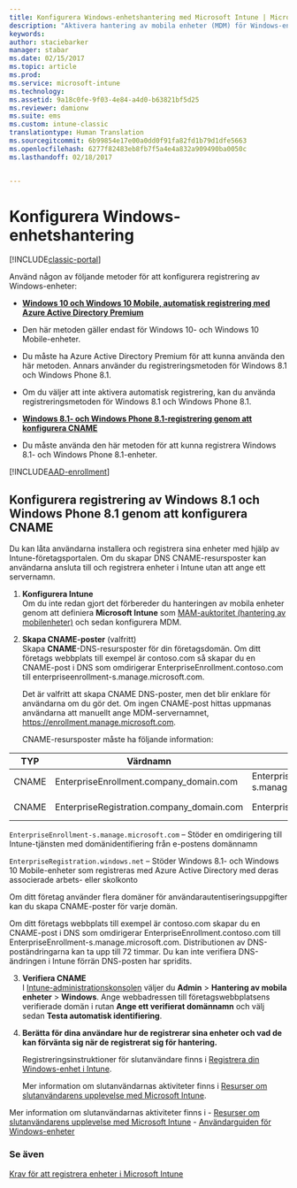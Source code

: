 ```yaml
---
title: Konfigurera Windows-enhetshantering med Microsoft Intune | Microsoft Docs
description: "Aktivera hantering av mobila enheter (MDM) för Windows-enheter med Microsoft Intune."
keywords: 
author: staciebarker
manager: stabar
ms.date: 02/15/2017
ms.topic: article
ms.prod: 
ms.service: microsoft-intune
ms.technology: 
ms.assetid: 9a18c0fe-9f03-4e84-a4d0-b63821bf5d25
ms.reviewer: damionw
ms.suite: ems
ms.custom: intune-classic
translationtype: Human Translation
ms.sourcegitcommit: 6b99854e17e00a0dd0f91fa82fd1b79d1dfe5663
ms.openlocfilehash: 6277f82483eb8fb7f5a4e4a832a909490ba0050c
ms.lasthandoff: 02/18/2017


---
```


# <a name="set-up-windows-device-management"></a>Konfigurera Windows-enhetshantering

[!INCLUDE[classic-portal](../includes/classic-portal.md)]

Använd någon av följande metoder för att konfigurera registrering av Windows-enheter:

- [**Windows 10 och Windows 10 Mobile, automatisk registrering med Azure Active Directory Premium**](#set-up-windows-10-and-windows-10-mobile-automatic-enrollment-with-azure-active-directory-premium) 
 -  Den här metoden gäller endast för Windows 10- och Windows 10 Mobile-enheter.
 -  Du måste ha Azure Active Directory Premium för att kunna använda den här metoden. Annars använder du registreringsmetoden för Windows 8.1 och Windows Phone 8.1.
 -  Om du väljer att inte aktivera automatisk registrering, kan du använda registreringsmetoden för Windows 8.1 och Windows Phone 8.1.


- [**Windows 8.1- och Windows Phone 8.1-registrering genom att konfigurera CNAME**](#set-up-windows-81-and-windows-phone-81-enrollment-by-configuring-cname) 
 - Du måste använda den här metoden för att kunna registrera Windows 8.1- och Windows Phone 8.1-enheter.

[!INCLUDE[AAD-enrollment](../includes/win10-automatic-enrollment-aad.md)]

## <a name="set-up-windows-81-and-windows-phone-81-enrollment-by-configuring-cname"></a>Konfigurera registrering av Windows 8.1 och Windows Phone 8.1 genom att konfigurera CNAME
Du kan låta användarna installera och registrera sina enheter med hjälp av Intune-företagsportalen. Om du skapar DNS CNAME-resursposter kan användarna ansluta till och registrera enheter i Intune utan att ange ett servernamn.

1. **Konfigurera Intune**<br>
Om du inte redan gjort det förbereder du hanteringen av mobila enheter genom att definiera **Microsoft Intune** som [MAM-auktoritet (hantering av mobilenheter)](prerequisites-for-enrollment.md#step-2-set-mdm-authority) och sedan konfigurera MDM.

2. **Skapa CNAME-poster** (valfritt)<br>
Skapa **CNAME**-DNS-resursposter för din företagsdomän. Om ditt företags webbplats till exempel är contoso.com så skapar du en CNAME-post i DNS som omdirigerar EnterpriseEnrollment.contoso.com till enterpriseenrollment-s.manage.microsoft.com.


    Det är valfritt att skapa CNAME DNS-poster, men det blir enklare för användarna om du gör det. Om ingen CNAME-post hittas uppmanas användarna att manuellt ange MDM-servernamnet, https://enrollment.manage.microsoft.com.


    CNAME-resursposter måste ha följande information:

  |TYP|Värdnamn|Pekar på|TTL|
  |--------|-------------|-------------|-------|
  |CNAME|EnterpriseEnrollment.company_domain.com|EnterpriseEnrollment-s.manage.microsoft.com |1 timme|
  |CNAME|EnterpriseRegistration.company_domain.com|EnterpriseRegistration.windows.net|1 timme|

  `EnterpriseEnrollment-s.manage.microsoft.com` – Stöder en omdirigering till Intune-tjänsten med domänidentifiering från e-postens domännamn

  `EnterpriseRegistration.windows.net` – Stöder Windows 8.1- och Windows 10 Mobile-enheter som registreras med Azure Active Directory med deras associerade arbets- eller skolkonto

  Om ditt företag använder flera domäner för användarautentiseringsuppgifter kan du skapa CNAME-poster för varje domän.

  Om ditt företags webbplats till exempel är contoso.com skapar du en CNAME-post i DNS som omdirigerar EnterpriseEnrollment.contoso.com till EnterpriseEnrollment-s.manage.microsoft.com. Distributionen av DNS-poständringarna kan ta upp till 72 timmar. Du kan inte verifiera DNS-ändringen i Intune förrän DNS-posten har spridits.

3.  **Verifiera CNAME**<br>I [Intune-administrationskonsolen](http://manage.microsoft.com) väljer du **Admin** &gt; **Hantering av mobila enheter** &gt; **Windows**. Ange webbadressen till företagswebbplatsens verifierade domän i rutan **Ange ett verifierat domännamn** och välj sedan **Testa automatisk identifiering**.

4.  **Berätta för dina användare hur de registrerar sina enheter och vad de kan förvänta sig när de registrerat sig för hantering.**

    Registreringsinstruktioner för slutanvändare finns i [Registrera din Windows-enhet i Intune](https://docs.microsoft.com/intune/enduser/enroll-your-device-in-intune-windows).

    Mer information om slutanvändarnas aktiviteter finns i [Resurser om slutanvändarens upplevelse med Microsoft Intune](https://docs.microsoft.com/intune/deploy-use/what-to-tell-your-end-users-about-using-microsoft-intune).

Mer information om slutanvändarnas aktiviteter finns i       - [Resurser om slutanvändarens upplevelse med Microsoft Intune](how-to-educate-your-end-users-about-microsoft-intune.md)
      - [Användarguiden för Windows-enheter](../enduser/using-your-windows-device-with-intune.md)

### <a name="see-also"></a>Se även
[Krav för att registrera enheter i Microsoft Intune](prerequisites-for-enrollment.md)

